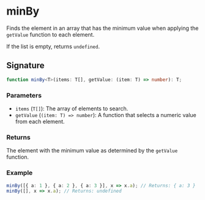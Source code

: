 # minBy

Finds the element in an array that has the minimum value when applying the `getValue` function to each element.

If the list is empty, returns `undefined`.

## Signature

```typescript
function minBy<T>(items: T[], getValue: (item: T) => number): T;
```

### Parameters

- `items` (`T[]`): The array of elements to search.
- `getValue` (`(item: T) => number`): A function that selects a numeric value from each element.

### Returns

The element with the minimum value as determined by the `getValue` function.

### Example

```typescript
minBy([{ a: 1 }, { a: 2 }, { a: 3 }], x => x.a); // Returns: { a: 3 }
minBy([], x => x.a); // Returns: undefined
```
